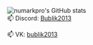 ![numarkpro's GitHub stats](https://github-readme-stats.vercel.app/api?username=numarkpro&theme=radical&show_icons=true)
\
📫 Discord: [Bublik2013](https://discord.com/users/646291319563747338/)

📫 VK: [bublik2013](https://vk.com/bublik2013)
<!--
**numarkpro/numarkpro* is a ✨ _special_ ✨ repository because its `README.md` (this file) appears on your GitHub profile.

Here are some ideas to get you started:

- 🔭 I’m currently working on ...
- 🌱 I’m currently learning ...
- 👯 I’m looking to collaborate on ...
- 🤔 I’m looking for help with ...
- 💬 Ask me about ...
- 📫 How to reach me: ...
- 😄 Pronouns: ...
- ⚡ Fun fact: ...
-->
